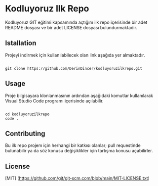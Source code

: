 # Kodluyoruz Ilk Repo
Kodluyoruz GIT eğitimi kapsamında açtığım ilk repo içerisinde bir adet README dosyası ve bir adet LICENSE dosyası bulundurmaktadır.

## Istallation

Projeyi indirmek için kullanılabilecek olan link aşağıda yer almaktadır.

 ```

 git clone https://github.com/DerinDincer/kodluyoruzilkrepo.git

  ```

## Usage

Proje bilgisayara klonlanmasının ardından aşağıdaki komutlar kullanılarak Visual Studio Code programı içerisinde açılabilir. 

```

cd kodluyoruzilkrepo
code .

```

## Contributing 

Bu ilk repo projem için herhangi bir katkısı olanlar; pull requestinde bulunabilir ya da söz konusu değişiklikler için tartışma konusu açabilirler.

## License

[MIT] (https://github.com/git/git-scm.com/blob/main/MIT-LICENSE.txt)